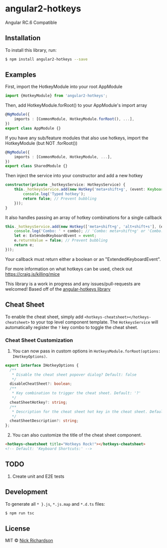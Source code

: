# angular2-hotkeys
Angular RC.6 Compatible
## Installation

To install this library, run:

```bash
$ npm install angular2-hotkeys --save
```

## Examples
First, import the HotkeyModule into your root AppModule

```typescript
import {HotkeyModule} from 'angular2-hotkeys';
```

Then, add HotkeyModule.forRoot() to your AppModule's import array

```typescript
@NgModule({
    imports : [CommonModule, HotkeyModule.forRoot(), ...],
})
export class AppModule {}
```

If you have any sub/feature modules that also use hotkeys, import the HotkeyModule (but NOT .forRoot())
```typescript
@NgModule({
    imports : [CommonModule, HotkeyModule, ...],
})
export class SharedModule {}
```

Then inject the service into your constructor and add a new hotkey

```typescript
constructor(private _hotkeysService: HotkeysService) {
    this._hotkeysService.add(new Hotkey('meta+shift+g', (event: KeyboardEvent): boolean => {
        console.log('Typed hotkey');
        return false; // Prevent bubbling
    }));
}
```
It also handles passing an array of hotkey combinations for a single callback
```typescript
this._hotkeysService.add(new Hotkey(['meta+shift+g', 'alt+shift+s'], (event: KeyboardEvent, combo: string): ExtendedKeyboardEvent => {
    console.log('Combo: ' + combo); // 'Combo: meta+shift+g' or 'Combo: alt+shift+s'
    let e: ExtendedKeyboardEvent = event;
    e.returnValue = false; // Prevent bubbling
    return e;
}));
```

Your callback must return either a boolean or an "ExtendedKeyboardEvent".

For more information on what hotkeys can be used, check out <https://craig.is/killing/mice>

This library is a work in progress and any issues/pull-requests are welcomed!
Based off of the [angular-hotkeys library](https://github.com/chieffancypants/angular-hotkeys)

## Cheat Sheet

To enable the cheat sheet, simply add `<hotkeys-cheatsheet></hotkeys-cheatsheet>` to your top level component template.
The `HotkeysService` will automatically register the `?` key combo to toggle the cheat sheet.

### Cheat Sheet Customization

1. You can now pass in custom options in `HotkeysModule.forRoot(options: IHotkeyOptions)`.

```typescript
export interface IHotkeyOptions {
  /**
   * Disable the cheat sheet popover dialog? Default: false
   */
  disableCheatSheet?: boolean;
  /**
   * Key combination to trigger the cheat sheet. Default: '?'
   */
  cheatSheetHotkey?: string;
  /**
   * Description for the cheat sheet hot key in the cheat sheet. Default: 'Show / hide this help menu'
   */
  cheatSheetDescription?: string;
};
```

2. You can also customize the title of the cheat sheet component.

```html
<hotkeys-cheatsheet title="Hotkeys Rock!"></hotkeys-cheatsheet>
<!-- Default: 'Keyboard Shortcuts:' -->
```

## TODO
1. Create unit and E2E tests

## Development

To generate all `*
}.js`, `*.js.map` and `*.d.ts` files:

```bash
$ npm run tsc
```

## License

MIT © [Nick Richardson](nick.richardson@mediapixeldesign.com)
